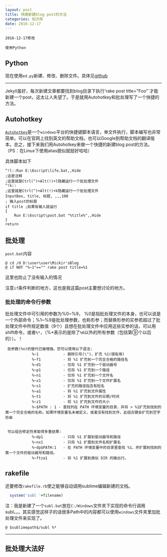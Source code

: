 ```yaml
---
layout: post
title: 快捷新建blog post的方法
categories: 知识库
date: 2016-12-17
---
```


    2016-12-17修改

    使用Python

## Python
现在使用`ed.py`新建、修改、删除文件。具体见[github](https://github.com/zYeoman/articles)

--------------

Jekyll虽好，每次新建文章都要找到blog目录下执行'rake post title="Foo"`才能新建一个post，这太让人失望了。于是就用Autohotkey和批处理写了一个快捷的方法。

## Autohotkey
[`Autohotkey`](http://www.autohotkey.com/)是一个`windows`平台的快捷键脚本语言，单文件执行，脚本编写也非常简单。可以在官网上找到英文的帮助文档，也可以Google到帮助文档的翻译版本。总之，接下来我们用Autohotkey来做一个快捷的新建blog post的方法。（PS：在Linux下使用alias貌似就挺好哈哈）

具体脚本如下

```
^!l::Run E:\6script\life.bat,,Hide
;这是注释
;这里就是Ctrl(^)+Alt(!)+l隐藏运行一个批处理文件
^!k::
;这里就是Ctrl(^)+Alt(!)+k隐藏运行一个批处理文件
InputBox, title, 标题, ,,,100
; 输入post的标题
if title ;如果有输入就运行
{
    Run E:\6script\post.bat "%title%",,Hide
}
return
```

## 批处理

`post.bat`内容

```
@ cd /d D:\user\user\Mickir'sBlog
@ if NOT "%~1"=="" rake post title=%1
```

这里也防止了没有输入的情况

注意`if`条件判断的地方，这也是我这篇post主要想讨论的地方。

### 批处理的命令行参数

批处理文件中可引用的参数为%0~%9， %0是指批处理文件的本身，也可以说是一个外部命令；%1~%9是批处理参数，也称形参；而替换形参的实参若超过了批处理文件中所规定数值（9个）且想在批处理文件中应用这些实参的话，可以用shift命令，或者`%*`，（%*表示的是除了`%0`以外的所有参数（包括第⑨个以后的））。！


     批参数(%n)的替代已被增强。您可以使用以下语法:
                %~1           - 删除引号(\")，扩充 %1(很有用)
                %~f1          - 将 %1 扩充到一个完全合格的路径名
                %~d1          - 仅将 %1 扩充到一个驱动器号
                %~p1          - 仅将 %1 扩充到一个路径
                %~n1          - 仅将 %1 扩充到一个文件名
                %~x1          - 仅将 %1 扩充到一个文件扩展名
                %~s1          - 扩充的路径指含有短名
                %~a1          - 将 %1 扩充到文件属性
                %~t1          - 将 %1 扩充到文件的日期/时间
                %~z1          - 将 %1 扩充到文件的大小
                %~$PATH : 1 - 查找列在 PATH 环境变量的目录，并将 > %1扩充到找到的第一个完全合格的名称。如果环境变量名未被定义，或者没有找到文件，此组合键会扩充到空字符串


     可以组合修定符来取得多重结果:
                %~dp1         - 只将 %1 扩展到驱动器号和路径
                %~nx1         - 只将 %1 扩展到文件名和扩展名
                %~dp$PATH:1   - 在 PATH 环境变量中的目录里查找 %1，并扩展到找到的第一个文件的驱动器号和路径。
                %~ftza1       - 将 %1 扩展到类似 DIR 的输出行。

## rakefile
还要修改`rakefile.rb`使之能够自动调用sublime编辑新建的文档。

```ruby
  system('subl '+filename)
```

注：我是新建了一个`subl.bat`放在`C:/Windows`文件夹下实现的命令行调用subl。。。其实感觉这样子的话很多Path中的内容都可以使用`windows`文件夹里加批处理文件来实现了。

```
@ $sublimepath$/subl %*
```

-----------------

## 批处理大法好
